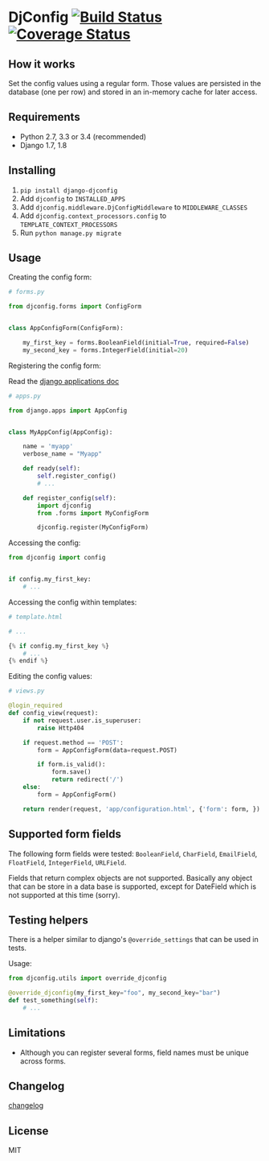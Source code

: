 # DjConfig [![Build Status](https://travis-ci.org/nitely/django-djconfig.png)](https://travis-ci.org/nitely/django-djconfig) [![Coverage Status](https://coveralls.io/repos/nitely/django-djconfig/badge.png?branch=master)](https://coveralls.io/r/nitely/django-djconfig?branch=master)

## How it works

Set the config values using a regular form.
Those values are persisted in the database (one per row)
and stored in an in-memory cache for later access.

## Requirements

* Python 2.7, 3.3 or 3.4 (recommended)
* Django 1.7, 1.8

## Installing

1. `pip install django-djconfig`
2. Add `djconfig` to `INSTALLED_APPS`
3. Add `djconfig.middleware.DjConfigMiddleware` to `MIDDLEWARE_CLASSES`
4. Add `djconfig.context_processors.config` to `TEMPLATE_CONTEXT_PROCESSORS`
5. Run `python manage.py migrate`

## Usage

Creating the config form:

```python
# forms.py

from djconfig.forms import ConfigForm


class AppConfigForm(ConfigForm):

    my_first_key = forms.BooleanField(initial=True, required=False)
    my_second_key = forms.IntegerField(initial=20)
```

Registering the config form:

Read the [django applications doc](https://docs.djangoproject.com/en/1.8/ref/applications/)

```python
# apps.py

from django.apps import AppConfig


class MyAppConfig(AppConfig):

    name = 'myapp'
    verbose_name = "Myapp"

    def ready(self):
        self.register_config()
        # ...

    def register_config(self):
        import djconfig
        from .forms import MyConfigForm

        djconfig.register(MyConfigForm)
```

Accessing the config:

```python
from djconfig import config


if config.my_first_key:
    # ...
```

Accessing the config within templates:

```python
# template.html

# ...

{% if config.my_first_key %}
    # ...
{% endif %}
```

Editing the config values:

```python
# views.py

@login_required
def config_view(request):
    if not request.user.is_superuser:
        raise Http404

    if request.method == 'POST':
        form = AppConfigForm(data=request.POST)

        if form.is_valid():
            form.save()
            return redirect('/')
    else:
        form = AppConfigForm()

    return render(request, 'app/configuration.html', {'form': form, })
```

## Supported form fields

The following form fields were tested: `BooleanField`, `CharField`,
`EmailField`, `FloatField`, `IntegerField`, `URLField`.

Fields that return complex objects are not supported.
Basically any object that can be store in a data base is supported,
except for DateField which is not supported at this time (sorry).


## Testing helpers

There is a helper similar to django's `@override_settings` that can be used in tests.

Usage:
```python
from djconfig.utils import override_djconfig

@override_djconfig(my_first_key="foo", my_second_key="bar")
def test_something(self):
    # ...
```

## Limitations

* Although you can register several forms, field names must be unique across forms.

## Changelog

[changelog](https://github.com/nitely/django-djconfig/blob/master/HISTORY.md)

## License

MIT